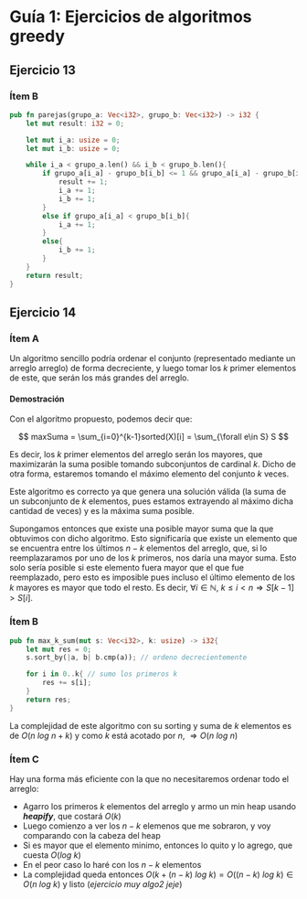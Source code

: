 # Guía 1: Ejercicios de algoritmos greedy

## Ejercicio 13

### Ítem B

```rust
pub fn parejas(grupo_a: Vec<i32>, grupo_b: Vec<i32>) -> i32 {
    let mut result: i32 = 0;

    let mut i_a: usize = 0;
    let mut i_b: usize = 0;

    while i_a < grupo_a.len() && i_b < grupo_b.len(){
        if grupo_a[i_a] - grupo_b[i_b] <= 1 && grupo_a[i_a] - grupo_b[i_b] >= - 1{
            result += 1;
            i_a += 1;
            i_b += 1;
        }
        else if grupo_a[i_a] < grupo_b[i_b]{
            i_a += 1;
        }
        else{
            i_b += 1;
        }
    }
    return result;
}
```

## Ejercicio 14

### Ítem A

Un algoritmo sencillo podría ordenar el conjunto (representado mediante un arreglo arreglo) de forma decreciente, y luego tomar los $k$ primer elementos de este, que serán los más grandes del arreglo.  

#### Demostración

Con el algoritmo propuesto, podemos decir que:

$$
maxSuma = \sum_{i=0}^{k-1}sorted(X)[i] = \sum_{\forall e\in S} S
$$

Es decir, los $k$ primer elementos del arreglo serán los mayores, que maximizarán la suma posible tomando subconjuntos de cardinal $k$. Dicho de otra forma, estaremos tomando el máximo elemento del conjunto $k$ veces.  

Este algoritmo es correcto ya que genera una solución válida (la suma de un subconjunto de $k$ elementos, pues estamos extrayendo al máximo dicha cantidad de veces) y es la máxima suma posible.   

Supongamos entonces que existe una posible mayor suma que la que obtuvimos con dicho algoritmo. Esto significaría que existe un elemento que se encuentra entre los últimos $n-k$ elementos del arreglo, que, si lo reemplazaramos por uno de los $k$ primeros, nos daría una mayor suma. Esto solo sería posible si este elemento fuera mayor que el que fue reemplazado, pero esto es imposible pues incluso el último elemento de los $k$ mayores es mayor que todo el resto. Es decir, $\forall i\in \mathbb{N},\ k \leq i < n \Rightarrow S[k-1] > S[i]$.

### Ítem B

```rust
pub fn max_k_sum(mut s: Vec<i32>, k: usize) -> i32{
    let mut res = 0;
    s.sort_by(|a, b| b.cmp(a)); // ordeno decrecientemente

    for i in 0..k{ // sumo los primeros k
        res += s[i];
    }
    return res;
}
```

La complejidad de este algoritmo con su sorting y suma de $k$ elementos es de $O(n\ log\ n + k)$ y como $k$ está acotado por $n$, $\Rightarrow O(n\ log\ n)$

### Ítem C

Hay una forma más eficiente con la que no necesitaremos ordenar todo el arreglo:

- Agarro los primeros $k$ elementos del arreglo y armo un min heap usando **_heapify_**, que costará $O(k)$
- Luego comienzo a ver los $n-k$ elemenos que me sobraron, y voy comparando con la cabeza del heap
- Si es mayor que el elemento minimo, entonces lo quito y lo agrego, que cuesta $O(log\ k)$
- En el peor caso lo haré con los $n-k$ elementos
- La complejidad queda entonces $O(k + (n-k)\ log\ k) = O((n-k)\ log\ k) \in O(n\ log\ k)$ y listo (_ejercicio muy algo2 jeje_)







